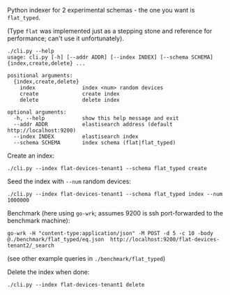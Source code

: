 Python indexer for 2 experimental schemas - the one you want is `flat_typed`.

(Type `flat` was implemented just as a stepping stone and reference for performance; can't use it unfortunately).

```
./cli.py --help
usage: cli.py [-h] [--addr ADDR] [--index INDEX] [--schema SCHEMA] {index,create,delete} ...

positional arguments:
  {index,create,delete}
    index               index <num> random devices
    create              create index
    delete              delete index

optional arguments:
  -h, --help            show this help message and exit
  --addr ADDR           elastisearch address (default http://localhost:9200)
  --index INDEX         elastisearch index
  --schema SCHEMA       index schema (flat|flat_typed)
```

Create an index:

```
./cli.py --index flat-devices-tenant1 --schema flat_typed create
```

Seed the index with `--num` random devices:

```
./cli.py --index flat-devices-tenant1 --schema flat_typed index --num 1000000
```

Benchmark (here using `go-wrk`; assumes 9200 is ssh port-forwarded to the benchmark machine):
```
go-wrk -H "content-type:application/json" -M POST -d 5 -c 10 -body @./benchmark/flat_typed/eq.json  http://localhost:9200/flat-devices-tenant2/_search
```
(see other example queries in `./benchmark/flat_typed`)

Delete the index when done:

```
./cli.py --index flat-devices-tenant1 delete
```
